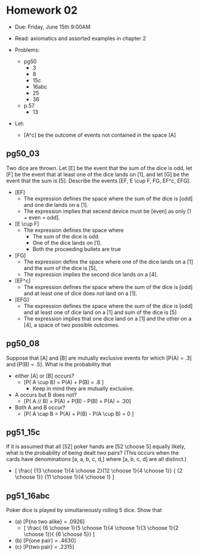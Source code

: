 # Homework 02
* Due: Friday, June 15th 9:00AM
* Read: axiomatics and assorted examples in chapter 2
* Problems: 
  * pg50 
      * 3
      * 8
      * 15c
      * 16abc
      * 25
      * 36
  * p.57
      * 13

* Let: 
  * \[A^c\] be the outcome of events not contained in the space \[A\]

## pg50_03

Two dice are thrown. Let \[E\] be the event that the sum of the 
dice is odd, let \[F\] be the event that at least one of the dice 
lands on \[1\], and let \[G\] be the event that the sum is \[5\]. Describe 
the events \[EF, E \cup F, FG, EF^c, EFG\].

* \[EF\]
  * The expression defines the space where the sum of the dice is \[odd\] and 
    one die lands on a \[1\].
  * The expression implies that secend device must be \[even\] as only \[1 + even = odd\].
* \[E \cup F\]
  * The expression defines the space where 
    * The sum of the dice is odd.
    * One of the dice lands on \[1\].
    * Both the proceeding bullets are true
* \[FG\]
  * The expression defins the space where one of the dice lands on a \[1\] and 
    the sum of the dice is \[5\],  
  * The expression implies the second dice lands on a \[4\].
* \[EF^c\]
  * The expression defines the space where the _sum_ of the dice is \[odd\] and
    at least one of dice does _not_ land on a \[1\].
* \[EFG\]
  * The expression defines the space where the _sum_ of the dice is \[odd\] 
    and at least one of dice land on a \[1\]
    and sum of the dice is \[5\]
  * The expression implies that one dice land on a \[1\] and the other on a \[4\],
    a space of two possible outcomes.

## pg50_08
Suppose that \[A\] and \[B\] are mutually exclusive events for which \[P(A) = .3\] 
and \[P(B) = .5\]. What is the probability that
* either \[A\] or \[B\] occurs?
  * \[P( A \cup B) = P(A) + P(B) = .8 \]
      * Keep in mind they are mutually exclusive.
* A occurs but B does not?
  * \[P( A // B) = P(A) + P(B) - P(B) = P(A) = .30\]
* Both A and B occur?
  * \[P( A \cap B = P(A) + P(B) - P(A \cup B) = 0 \]

## pg51_15c
If it is assumed that all \[52\] poker hands are \[52 \choose 5\]
equally likely, what is the probability of being dealt two pairs?
(This occurs when the cards have denominations \[a, a, b, c, d,\] 
where \[a, b, c, d\] are all distinct.)

* \[ \frac{ {13 \choose 1}{4 \choose 2}{12 \choose 1}{4 \choose 1}}
    { {2 \choose 1}} {11 \choose 1}{4 \choose 1} \]

## pg51_16abc
Poker dice is played by simultaneously rolling 5
dice. Show that
* (a) \[P{no two alike} = .0926\]
  * \[ \frac{ {6 \choose 1}{5 \choose 1}{4 \choose 1}{3 \choose 1}{2 \choose 1}}{ {6 \choose 5}} \]
* (b) \[P{one pair} = .4630\]
* (c) \[P{two pair} = .2315\]